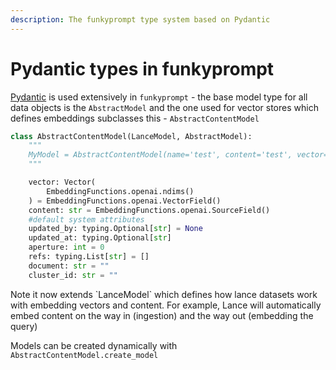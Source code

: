 ```yaml
---
description: The funkyprompt type system based on Pydantic
---
```


# Pydantic types in funkyprompt

[Pydantic](https://docs.pydantic.dev/latest/) is used extensively in `funkyprompt` - the base model type for all data objects is the `AbstractModel` and the one used for vector stores which defines embeddings subclasses this - `AbstractContentModel`&#x20;

```python
class AbstractContentModel(LanceModel, AbstractModel):
    """
    MyModel = AbstractContentModel(name='test', content='test', vector=nd.zeros(EmbeddingFunctions.openai.ndims()))
    """

    vector: Vector(
        EmbeddingFunctions.openai.ndims()
    ) = EmbeddingFunctions.openai.VectorField()
    content: str = EmbeddingFunctions.openai.SourceField()
    #default system attributes
    updated_by: typing.Optional[str] = None
    updated_at: typing.Optional[str]
    aperture: int = 0
    refs: typing.List[str] = []
    document: str = ""
    cluster_id: str = ""
```

Note it now extends \`LanceModel\` which defines how lance datasets work with embedding vectors and content. For example, Lance will automatically embed content on the way in (ingestion) and the way out (embedding the query)



Models can be created dynamically with `AbstractContentModel.create_model`

